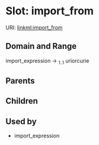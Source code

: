 
# Slot: import_from




URI: [linkml:import_from](https://w3id.org/linkml/import_from)


## Domain and Range

import_expression &#8594;  <sub>1..1</sub> uriorcurie

## Parents


## Children


## Used by

 * import_expression

